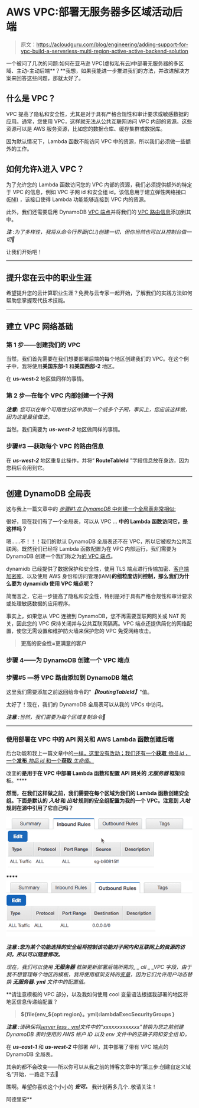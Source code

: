 # AWS VPC:部署无服务器多区域活动后端

> 原文：<https://acloudguru.com/blog/engineering/adding-support-for-vpc-build-a-serverless-multi-region-active-active-backend-solution>

一个被问了几次的问题:如何在亚马逊 VPC(虚拟私有云)中部署无服务器的多区域、主动-主动后端**？**我想，如果我能进一步推进我们的方法，并改进解决方案来回答这些问题，那就太好了。

## 什么是 VPC？

VPC 提高了隐私和安全性，尤其是对于具有严格合规性和审计要求或敏感数据的应用。通常，您使用 VPC，这样就无法从公共互联网访问 VPC 内部的资源。这些资源可以是 AWS 服务资源，比如您的数据仓库、缓存集群或数据库。

因为默认情况下，Lambda 函数不能访问 VPC 中的资源，所以我们必须做一些额外的工作。

## 如何允许λ进入 VPC？

为了允许您的 Lambda 函数访问您的 VPC 内部的资源，我们必须提供额外的特定于 VPC 的信息，例如 VPC 子网 id 和安全组 id。该信息用于建立弹性网络接口 [(ENI)](http://docs.aws.amazon.com/AmazonVPC/latest/UserGuide/VPC_ElasticNetworkInterfaces.html) ，该接口使得 Lambda 功能能够连接到 VPC 内的资源。

此外，我们还需要启用 DynamoDB [VPC 端点](https://acloudguru.com/hands-on-labs/create-a-vpc-endpoint-and-s3-bucket-in-aws)并将我们的 [VPC 路由信息](https://aws.amazon.com/blogs/aws/new-vpc-endpoints-for-dynamodb/)添加到其中。

***注*** *:为了多样性，我将从命令行界面(CLI)创建一切，但你当然也可以从控制台做一切🙂*

让我们开始吧！

* * *

## 提升您在云中的职业生涯

希望提升您的云计算职业生涯？免费与云专家一起开始，了解我们的实践方法如何帮助您掌握现代技术技能。

* * *

## 建立 VPC 网络基础

### 第 1 步——创建我们的 VPC

当然，我们首先需要在我们想要部署后端的每个地区创建我们的 VPC。在这个例子中，我将使用**美国东部-1** 和**美国西部-2** 地区。

在 **us-west-2** 地区做同样的事情。

### 第 2 步—在每个 VPC 内部创建一个子网

***注意:*** *您可以在每个可用性分区中添加一个或多个子网，事实上，您应该这样做，因为这是最佳做法*。

当然，我们需要为 ***us-west-2*** 地区做同样的事情。

### 步骤#3 —获取每个 VPC 的路由信息

在 ***us-west-2*** 地区重复此操作，并将“ **RouteTableId** ”字段信息放在身边，因为您稍后会用到它。

* * *

## 创建 DynamoDB 全局表

这与我上一篇文章中的 [*步骤#1:在 DynamoDB* 中创建一个全局表非常相似:](http://step%20/#1:%20Creating%20a%20Global%20Table%20in%20DynamoDB)

很好，现在我们有了一个全局表，可以从 VPC … **中的 Lambda 函数访问它，是这样吗？**

嗯……不！！！我们的默认 DynamoDB 全局表还不在 VPC，所以它被视为公共互联网。既然我们已经将 Lambda 函数配置为在 VPC 内部运行，我们需要为 DynamoDB 创建一个我们称之为[的 VPC 端点](https://aws.amazon.com/blogs/aws/new-vpc-endpoints-for-dynamodb/)。

dynamidb 已经提供了数据保护和安全性，使用 TLS 端点进行传输加密、[客户端加密库](https://github.com/awslabs/aws-dynamodb-encryption-java)、以及使用 AWS 身份和访问管理(IAM)**的细粒度访问控制，那么我们为什么要为 dynamidb 使用 VPC 端点呢？**

简而言之，它进一步提高了隐私和安全性，特别是对于具有严格合规性和审计要求或处理敏感数据的应用程序。

事实上，如果您从 VPC 连接到 DynamoDB，您不再需要互联网网关或 NAT 网关，因此您的 VPC 保持关闭并与公共互联网隔离。VPC 端点还提供简化的网络配置，使您无需设置和维护防火墙来保护您的 VPC 免受网络攻击。

> **更高的安全性=更满意的客户**

### 步骤 4——为 DynamoDB 创建一个 VPC 端点

### 步骤#5 —将 VPC 路由添加到 DynamoDB 端点

这里我们需要添加之前返回给命令的"***【RoutingTableId】***"值。

太好了！现在，我们的 DynamoDB 全局表可以从我的 VPCs 中访问。

***注意*** *:当然，我们需要为每个区域复制命令🙂*

* * *

### 使用部署在 VPC 中的 API 网关和 AWS Lambda 函数创建后端

后台功能和我上一篇文章中的[一样，这里没有改动；我们还有一个**获取** *物品 id* ，一个**发布** *物品 id* 和一个**获取** *生命值*。](https://read.acloud.guru/building-a-serverless-multi-region-active-active-backend-36f28bed4ecf)

改变的**是用于在 VPC 中部署 Lambda 函数和配置 API 网关的 ***无服务器*** 框架**模板。****

**然而，在我们这样做之前，我们需要在每个区域为我们的 Lambda 函数创建安全组。下面是默认的 ***入站*** 和 ***出站*** 规则的安全组配置为我的一个 VPC。注意到 ***入站*** 规则在源中引用了它自己吗？**

**![](img/32cf380bd92f330efde50f0a717d45ef.png)****![](img/52e760af856cb8df614b1fbc2968e604.png)**

*****注意*** *:您为某个功能选择的安全组将控制该功能对子网内和互联网上的资源的访问。所以可以随意修改。***

**现在，我们可以使用 ***无服务器*** 框架更新部署后端所需的*_ _ all _ _*VPC 字段，由于我不想管理每个地区的模板，我将使用框架支持的[变量](https://serverless.com/framework/docs/providers/aws/guide/variables/)，因为它们允许用户动态替换 ***无服务器. yml*** 文件中的配置值。**

 **请注意模板的 VPC 部分，以及我如何使用 cool 变量语法根据我部署的地区将地区信息传递给配置？

> **${file(env_${opt:region}。yml):lambdaExecSecurityGroups }**

***注意*** *:请确保将*[*server less . yml*](https://gist.github.com/adhorn/cab4b461f46cc66f27d49e1de4230c7f)*文件中的“xxxxxxxxxxxxx”替换为您之前创建 DynamoDB 表时使用的 AWS 帐户 ID 以及 env 文件中的正确子网和安全组 ID。*

在 ***us-east-1*** 和 ***us-west-2*** 中部署 API，其中部署了带有 VPC 端点的 DynamoDB 全局表。

其余的都不会改变——所以你可以从我之前的博客文章中的“第三步:创建自定义域名”开始，一路走下去🙂

瞧啊。希望你喜欢这个小小的 ***安可。*** 我计划再多几个..敬请关注！

阿德里安**